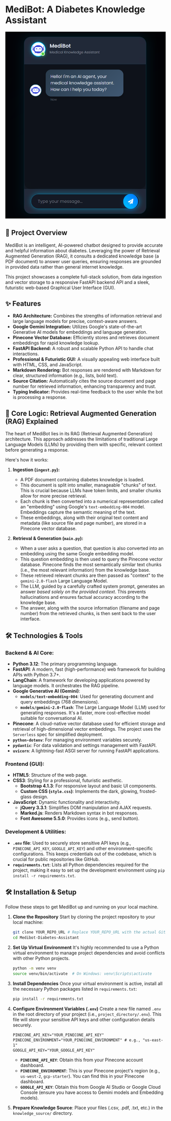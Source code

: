 # MediBot: A Diabetes Knowledge Assistant

![MediBot Chatbot Interface](/medibot.png)

## 🚀 Project Overview

MediBot is an intelligent, AI-powered chatbot designed to provide accurate and helpful information about diabetes. Leveraging the power of Retrieval Augmented Generation (RAG), it consults a dedicated knowledge base (a PDF document) to answer user queries, ensuring responses are grounded in provided data rather than general internet knowledge.

This project showcases a complete full-stack solution, from data ingestion and vector storage to a responsive FastAPI backend API and a sleek, futuristic web-based Graphical User Interface (GUI).

## ✨ Features

* **RAG Architecture:** Combines the strengths of information retrieval and large language models for precise, context-aware answers.
* **Google Gemini Integration:** Utilizes Google's state-of-the-art Generative AI models for embeddings and language generation.
* **Pinecone Vector Database:** Efficiently stores and retrieves document embeddings for rapid knowledge lookup.
* **FastAPI Backend:** A robust and scalable Python API to handle chat interactions.
* **Professional & Futuristic GUI:** A visually appealing web interface built with HTML, CSS, and JavaScript.
* **Markdown Rendering:** Bot responses are rendered with Markdown for clear, structured information (e.g., lists, bold text).
* **Source Citation:** Automatically cites the source document and page number for retrieved information, enhancing transparency and trust.
* **Typing Indicator:** Provides real-time feedback to the user while the bot is processing a response.

## 🧠 Core Logic: Retrieval Augmented Generation (RAG) Explained

The heart of MediBot lies in its RAG (Retrieval Augmented Generation) architecture. This approach addresses the limitations of traditional Large Language Models (LLMs) by providing them with specific, relevant context before generating a response.

Here's how it works:

1.  **Ingestion (`ingest.py`):**
    * A PDF document containing diabetes knowledge is loaded.
    * This document is split into smaller, manageable "chunks" of text. This is crucial because LLMs have token limits, and smaller chunks allow for more precise retrieval.
    * Each chunk is then converted into a numerical representation called an "embedding" using Google's `text-embedding-004` model. Embeddings capture the semantic meaning of the text.
    * These embeddings, along with their original text content and metadata (like source file and page number), are stored in a Pinecone vector database.

2.  **Retrieval & Generation (`main.py`):**
    * When a user asks a question, that question is also converted into an embedding using the same Google embedding model.
    * This question embedding is then used to query the Pinecone vector database. Pinecone finds the most semantically similar text chunks (i.e., the most relevant information) from the knowledge base.
    * These retrieved relevant chunks are then passed as "context" to the `gemini-2.0-flash` Large Language Model.
    * The LLM, guided by a carefully crafted system prompt, generates an answer *based solely on the provided context*. This prevents hallucinations and ensures factual accuracy according to the knowledge base.
    * The answer, along with the source information (filename and page number) from the retrieved chunks, is then sent back to the user interface.

## 🛠️ Technologies & Tools

### Backend & AI Core:
* **Python 3.12**: The primary programming language.
* **FastAPI**: A modern, fast (high-performance) web framework for building APIs with Python 3.7+.
* **LangChain**: A framework for developing applications powered by language models. It orchestrates the RAG pipeline.
* **Google Generative AI (Gemini)**:
    * **`models/text-embedding-004`**: Used for generating document and query embeddings (768 dimensions).
    * **`models/gemini-2.0-flash`**: The Large Language Model (LLM) used for generating responses. It's a faster, more cost-effective model suitable for conversational AI.
* **Pinecone**: A cloud-native vector database used for efficient storage and retrieval of high-dimensional vector embeddings. The project uses the `Serverless` spec for simplified deployment.
* **`python-dotenv`**: For managing environment variables securely.
* **`pydantic`**: For data validation and settings management with FastAPI.
* **`uvicorn`**: A lightning-fast ASGI server for running FastAPI applications.

### Frontend (GUI):
* **HTML5**: Structure of the web page.
* **CSS3**: Styling for a professional, futuristic aesthetic.
    * **Bootstrap 4.1.3**: For responsive layout and basic UI components.
    * **Custom CSS (`style.css`)**: Implements the dark, glowing, frosted-glass design.
* **JavaScript**: Dynamic functionality and interactivity.
    * **jQuery 3.3.1**: Simplifies DOM manipulation and AJAX requests.
    * **Marked.js**: Renders Markdown syntax in bot responses.
    * **Font Awesome 5.5.0**: Provides icons (e.g., send button).

### Development & Utilities:
* **`.env` file**: Used to securely store sensitive API keys (e.g., `PINECONE_API_KEY`, `GOOGLE_API_KEY`) and other environment-specific configurations. This keeps credentials out of the codebase, which is crucial for public repositories like GitHub.
* **`requirements.txt`**: Lists all Python dependencies required for the project, making it easy to set up the development environment using `pip install -r requirements.txt`.


## 🛠️ Installation & Setup

Follow these steps to get MediBot up and running on your local machine.

1.  **Clone the Repository**
    Start by cloning the project repository to your local machine:
    ```bash
    git clone YOUR_REPO_URL # Replace YOUR_REPO_URL with the actual GitHub URL
    cd Medibot-Diabetes-Assistant
    ```

2.  **Set Up Virtual Environment**
    It's highly recommended to use a Python virtual environment to manage project dependencies and avoid conflicts with other Python projects.
    ```bash
    python -m venv venv
    source venv/bin/activate  # On Windows: venv\Scripts\activate
    ```

3.  **Install Dependencies**
    Once your virtual environment is active, install all the necessary Python packages listed in `requirements.txt`:
    ```bash
    pip install -r requirements.txt
    ```

4.  **Configure Environment Variables (`.env`)**
    Create a new file named `.env` in the root directory of your project (i.e., `project_directory/.env`). This file will store your sensitive API keys and other configuration details securely.
    ```
    PINECONE_API_KEY="YOUR_PINECONE_API_KEY"
    PINECONE_ENVIRONMENT="YOUR_PINECONE_ENVIRONMENT" # e.g., "us-east-1"
    GOOGLE_API_KEY="YOUR_GOOGLE_API_KEY"
    ```
    * **`PINECONE_API_KEY`**: Obtain this from your Pinecone account dashboard.
    * **`PINECONE_ENVIRONMENT`**: This is your Pinecone project's region (e.g., `us-west-2`, `gcp-starter`). You can find this in your Pinecone dashboard.
    * **`GOOGLE_API_KEY`**: Obtain this from Google AI Studio or Google Cloud Console (ensure you have access to Gemini models and Embedding models).

5. **Prepare Knowledge Source**: Place your files (.csv, .pdf, .txt, etc.) in the `knowledge_source/` directory.
